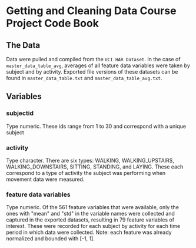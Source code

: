 # Getting and Cleaning Data Course Project Code Book

## The Data
Data were pulled and compiled from the `UCI HAR Dataset`. In the case of `master_data_table_avg`, averages of all feature data variables were taken by subject and by activity. Exported file versions of these datasets can be found in `master_data_table.txt` and `master_data_table_avg.txt`.

## Variables

### subjectid
Type numeric. These ids range from 1 to 30 and correspond with a unique subject

### activity
Type character. There are six types: WALKING, WALKING\_UPSTAIRS, WALKING\_DOWNSTAIRS, SITTING, STANDING, and LAYING. These each correspond to a type of activity the subject was performing when movement data were measured.

### feature data variables
Type numeric. Of the 561 feature variables that were available, only the ones with "mean" and "std" in the variable names were collected and captured in the exported datasets, resulting in 79 feature variables of interest. These were recorded for each subject by activity for each time period in which data were collected. Note: each feature was already normalized and bounded with [-1, 1].
